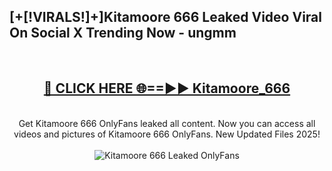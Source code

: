 <h2>[+[!VIRALS!]+]Kitamoore 666 Leaked Video Viral On Social X Trending Now - ungmm</h2>
<br>
<div align="center">
<h2><a href="https://libra.edu.pl?Kitamoore_666" rel="nofollow">🔴 CLICK HERE 🌐==►► Kitamoore_666</a></h2>
<br>
Get Kitamoore 666 OnlyFans leaked all content. Now you can access all videos and pictures of Kitamoore 666 OnlyFans. New Updated Files 2025!
<br>
<br>
<a href="https://libra.edu.pl?Kitamoore_666" rel="nofollow" data-target="animated-image.originalLink"><img src="https://i.ibb.co.com/WyWwxjT/player-gif2.gif" alt="Kitamoore 666 Leaked OnlyFans" style="max-width: 100%; display: inline-block;" data-target="animated-image.originalImage"></a>
</div>
<br>